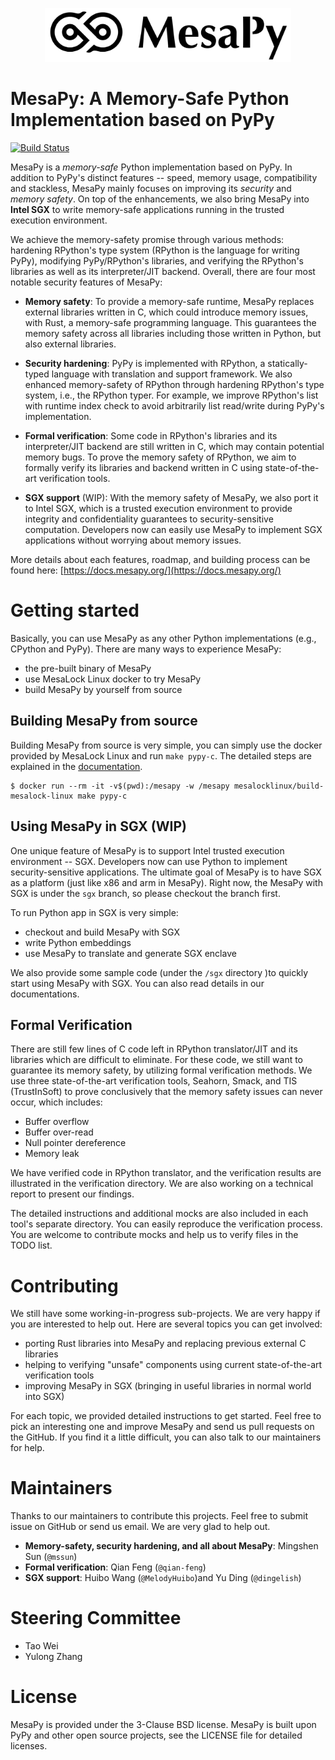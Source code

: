 <p align="center"><img src="img/logo.png" height="86" /></p>

# MesaPy: A Memory-Safe Python Implementation based on PyPy

[![Build Status](https://ci.mesalock-linux.org/api/badges/mesalock-linux/mesapy/status.svg)](https://ci.mesalock-linux.org/mesalock-linux/mesapy)

MesaPy is a *memory-safe* Python implementation based on PyPy. In addition to
PyPy's distinct features -- speed, memory usage, compatibility and stackless,
MesaPy mainly focuses on improving its *security* and *memory safety*. On top of
the enhancements, we also bring MesaPy into **Intel SGX** to write memory-safe
applications running in the trusted execution environment.

We achieve the memory-safety promise through various methods: hardening
RPython's type system (RPython is the language for writing PyPy), modifying
PyPy/RPython's libraries, and verifying the RPython's libraries as well as its
interpreter/JIT backend. Overall, there are four most notable security
features of MesaPy:

- **Memory safety**: To provide a memory-safe runtime, MesaPy replaces external
  libraries written in C, which could introduce memory issues, with Rust, a
  memory-safe programming language. This guarantees the memory safety across
  all libraries including those written in Python, but also external libraries.

- **Security hardening**: PyPy is implemented with RPython, a statically-typed
  language with translation and support framework. We also enhanced
  memory-safety of RPython through hardening RPython's type system, i.e., the
  RPython typer. For example, we improve RPython's list with runtime index check
  to avoid arbitrarily list read/write during PyPy's implementation.

- **Formal verification**: Some code in RPython's libraries and its
  interpreter/JIT backend are still written in C, which may contain potential
  memory bugs. To prove the memory safety of RPython, we aim to formally
  verify its libraries and backend written in C using state-of-the-art
  verification tools.

- **SGX support** (WIP): With the memory safety of MesaPy, we also port it to
  Intel SGX, which is a trusted execution environment to provide integrity and
  confidentiality guarantees to security-sensitive computation. Developers now
  can easily use MesaPy to implement SGX applications without worrying about
  memory issues.

More details about each features, roadmap, and building process can be found here:
[https://docs.mesapy.org/](https://docs.mesapy.org/)

# Getting started

Basically, you can use MesaPy as any other Python implementations (e.g., CPython
and PyPy). There are many ways to experience MesaPy:

  - the pre-built binary of MesaPy
  - use MesaLock Linux docker to try MesaPy
  - build MesaPy by yourself from source

## Building MesaPy from source

Building MesaPy from source is very simple, you can simply use the docker provided
by MesaLock Linux and run `make pypy-c`. The detailed steps are explained in the
[documentation](https://docs.mesapy.org/building-from-source.html).

```
$ docker run --rm -it -v$(pwd):/mesapy -w /mesapy mesalocklinux/build-mesalock-linux make pypy-c
```

## Using MesaPy in SGX (WIP)

One unique feature of MesaPy is to support Intel trusted execution environment
-- SGX. Developers now can use Python to implement security-sensitive
applications. The ultimate goal of MesaPy is to have SGX as a platform (just
like x86 and arm in MesaPy). Right now, the MesaPy with SGX is under the `sgx`
branch, so please checkout the branch first.

To run Python app in SGX is very simple:

  - checkout and build MesaPy with SGX
  - write Python embeddings
  - use MesaPy to translate and generate SGX enclave

We also provide some sample code (under the `/sgx` directory )to quickly start
using MesaPy with SGX. You can also read details in our documentations.

## Formal Verification

There are still few lines of C code left in RPython translator/JIT and its
libraries which are difficult to eliminate. For these code, we still want to
guarantee its memory safety, by utilizing formal verification methods. We
use three state-of-the-art verification tools, Seahorn, Smack, and TIS
(TrustInSoft) to prove conclusively that the memory safety issues can never
occur, which includes:

  - Buffer overflow
  - Buffer over-read
  - Null pointer dereference
  - Memory leak
  
We have verified code in RPython translator, and the verification results are
illustrated in the verification directory. We are also working on a technical
report to present our findings.

The detailed instructions and additional mocks are also included in each tool's
separate directory. You can easily reproduce the verification process. You are
welcome to contribute mocks and help us to verify files in the TODO list.

# Contributing

We still have some working-in-progress sub-projects. We are very happy if you
are interested to help out. Here are several topics you can get involved:

  - porting Rust libraries into MesaPy and replacing previous external C
    libraries
  - helping to verifying "unsafe" components using current state-of-the-art
    verification tools
  - improving MesaPy in SGX (bringing in useful libraries in normal world into
    SGX)

For each topic, we provided detailed instructions to get started. Feel free to
pick an interesting one and improve MesaPy and send us pull requests on the
GitHub. If you find it a little difficult, you can also talk to our maintainers
for help.

# Maintainers

Thanks to our maintainers to contribute this projects. Feel free to submit issue
on GitHub or send us email. We are very glad to help out.

  - **Memory-safety, security hardening, and all about MesaPy**: Mingshen Sun (`@mssun`)
  - **Formal verification**: Qian Feng (`@qian-feng`)
  - **SGX support**: Huibo Wang (`@MelodyHuibo`)and Yu Ding (`@dingelish`)

# Steering Committee

  - Tao Wei
  - Yulong Zhang

# License

MesaPy is provided under the 3-Clause BSD license. MesaPy is built upon PyPy and
other open source projects, see the LICENSE file for detailed licenses.
